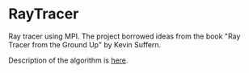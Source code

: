 # RayTracer
Ray tracer using MPI. The project borrowed ideas from the book "Ray Tracer from the Ground Up" by Kevin Suffern.

Description of the algorithm is [here](https://algowiki-project.org/ru/%D0%A3%D1%87%D0%B0%D1%81%D1%82%D0%BD%D0%B8%D0%BA:Vlamakarenko/%D0%A2%D1%80%D0%B0%D1%81%D1%81%D0%B8%D1%80%D0%BE%D0%B2%D0%BA%D0%B0_%D0%BB%D1%83%D1%87%D0%B5%D0%B9).
